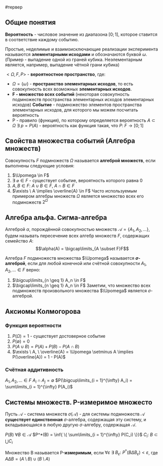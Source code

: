 #тервер
## Общие понятия
**Вероятность** - числовое значение из диапазона $[0; 1]$, которое ставится в соответствие каждому событию.

Простые, неделимые и взаимоисключающие реализации эксперимента называются **элементарными исходами** и обозначаются буквой $\omega$. (Пример - выпадение одной из граней кубика. Неэлементарным является, например, выпадение чётной грани кубика)

$<\Omega, F, P>$ - **вероятностное пространство**, где:
- $\Omega = \{ \omega \}$ - **пространство элементарных исходов**, то есть совокупность всех возможных **элементарных исходов**.
- **F - множество всех событий** (некоторая совокупность подмножеств пространства элементарных исходов элементарных исходов)
	**Событие** - подмножество элементов пространства элементарных исходов, для которого мы можем посчитать вероятность
- P - правило (функция), по которому определяется вероятность
	$A \subset \Omega$
	$\exists \ p = P(A)$ - вероятность как функция такая, что $P: \ F \to [0; 1]$

## Свойства множества событий (Алгебра множеств)
Совокупность $F$ подмножеств $\Omega$ называется **алгеброй множеств**, если выполнены следующие условия:
1) $\Upomega \in F$
2) $\exists \ \varnothing \in F$ - существует событие, вероятность которого равна 0
3) $A, B \in F: \ A \cup B \in F, \ A \cap B \in F$
4) $\exists \ A \implies \overline{A} \in F$
Часто используемым примером алгебры множеств $\Omega$ является множество всех его подмножеств $2^{\Omega}$

## Алгебра альфа. Сигма-алгебра
Алгеброй $\alpha$, порождённой совокупностью множеств $\mathcal{A} = \{ A_1, A_2, \dots\}$, будем называть пересечение всех алгебр множеств $F$, содержащих семейство $A$: $$\alpha(A) = \bigcap\limits_{A \subset F}F$$

Алгебра $F$ подмножеств множества $\Upomega$ называется **$\sigma$-алгеброй**, если для любой конечной или счётной совокупности $A_1, A_2, \dots \in F$ верно:
1) $\bigcup\limits_{n \geq 1} A_n \in F$
2) $\bigcap\limits_{n \geq 1} A_n \in F$
Заметим, что множество всех подмножеств произвольного множества $\Upomega$ является $\sigma$-алгеброй.

## Аксиомы Колмогорова
### Функция вероятности
1) $P(\Omega) = 1$ - существует достоверное событие
2) $P(\emptyset) = 0$
3) $P(A \cup B) = P(A) + P(B) - P(A \cap B)$
4) $\exists \ A, \ \overline{A} = \Upomega \setminus A \implies P(\overline{A}) = 1 - P(A)$ 
### Счётная аддитивность
$A_1, A_2, \dots \in F$
$A_i \cap A_j = \emptyset$
$P(\bigcup\limits_{i = 1}^{\infty} A_i) = \sum\limits_{i = 1}^{\infty} P(A_i)$

## Системы множеств. P-измеримое множесто
Пусть $\mathcal{A}$ - система множеств
$\sigma(\mathcal{A})$ - для системы подмножеств $\mathcal{A}$ **существует единственная** $\sigma$-алгебра, содержащая эту систему, и вкладывающаяся в любую другую $\sigma$-алгебру, содержащая $\mathcal{A}$.

$P(B) \ \forall B \in \mathcal{A}$
$P^*(B) = \inf{ \{ \sum\limits_{i = 1}^{\infty} P(C_i) \}}$
$C_i: \ B \subset \bigcup C_i$

Множество B называется P-**измеримым**, если $\forall \varepsilon \ \exists \ B_{\varepsilon}: \ P^*(B \Delta B_{\varepsilon}) < \varepsilon$, где $A \Delta B = (A \setminus B) \cup (B \setminus A)$